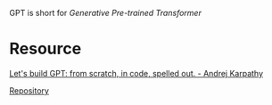 GPT is short for *Generative Pre-trained Transformer*

# Resource

[Let's build GPT: from scratch, in code, spelled out. - Andrej Karpathy](https://youtu.be/kCc8FmEb1nY)

[Repository](https://github.com/karpathy/ng-video-lecture)
